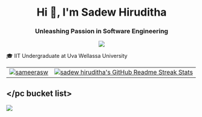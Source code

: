 <h1 align="center">Hi 👋, I'm Sadew Hiruditha</h1>
<h3 align="center">Unleashing Passion in Software Engineering</h3>

<p align="center">
  <a href="https://skillicons.dev">
    <img src="https://skillicons.dev/icons?i=github,gitlab,py,java,html,css,js,ts,react,bootstrap,vscode,ps,ai,figma,linux" />
  </a>
</p>

🎓 IIT Undergraduate at Uva Wellassa University


<table align="center">
<tr>
  <td>
<a href="#" target="blank"><img align="center" src="https://github-readme-stats.vercel.app/api?username=sadew-hiruditha&show_icons=true&count_private=true&theme=dracula" alt="sameerasw"/></a>
  </td>
  <td>
<a href="https://git.io/streak-stats"> <img src="http://github-readme-streak-stats.herokuapp.com?user=sadew-hiruditha&hide_border=false&&theme=dracula&currStreakLabel=ffffff&date_format=j%20M%5B%20Y%5D" alt="sadew hiruditha's GitHub Readme Streak Stats" /> </a>
  </td>
<tr>
</table>

<h2>&lt;/pc bucket list></h2>
<a href="https://www.youtube.com/@pcbucketlist target="_blank""><img src="https://github.com/sadew-hiruditha/sadew-hiruditha/assets/85439669/7924d250-a1e6-41f6-8ca2-ce725d498d47"></a>



